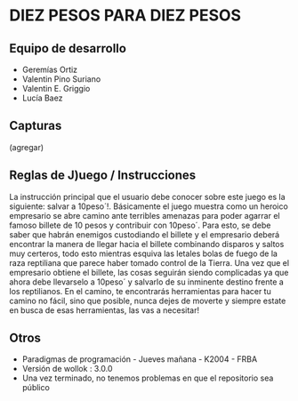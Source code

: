 # DIEZ PESOS PARA DIEZ PESOS

## Equipo de desarrollo

- Geremías Ortiz
- Valentin Pino Suriano
- Valentin E. Griggio
- Lucía Baez

## Capturas

(agregar)

## Reglas de J)uego / Instrucciones

La instrucción principal que el usuario debe conocer sobre este juego es la siguiente: salvar a 10peso´!.
Básicamente el juego muestra como un heroico empresario se abre camino ante terribles amenazas para poder agarrar el famoso billete de 10 pesos y contribuir con 10peso´.
Para esto, se debe saber que habrán enemigos custodiando el billete y el empresario deberá encontrar la manera de llegar hacia el billete combinando disparos y saltos muy certeros, todo esto mientras esquiva las letales bolas de fuego de la raza reptiliana que parece haber tomado control de la Tierra. Una vez que el empresario obtiene el billete, las cosas seguirán siendo complicadas ya que ahora debe llevarselo a 10peso´ y salvarlo de su inminente destino frente a los reptilianos.
En el camino, te encontrarás herramientas para hacer tu camino no fácil, sino que posible, nunca dejes de moverte y siempre estate en busca de esas herramientas, las vas a necesitar!


## Otros

- Paradigmas de programación - Jueves mañana - K2004 - FRBA
- Versión de wollok : 3.0.0
- Una vez terminado, no tenemos problemas en que el repositorio sea público
